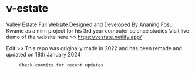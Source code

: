 # v-estate
 Valley Estate Full Website Designed and Developed By Ananing Fosu Kwame
 as a mini project for his 3rd year computer science studies
 Visit live demo of the website here >> https://vestate.netlify.app/

 Edit >> This repo was originally made in 2022 and has been remade and updated on
         18th January 2024

         Check commits for recent updates


